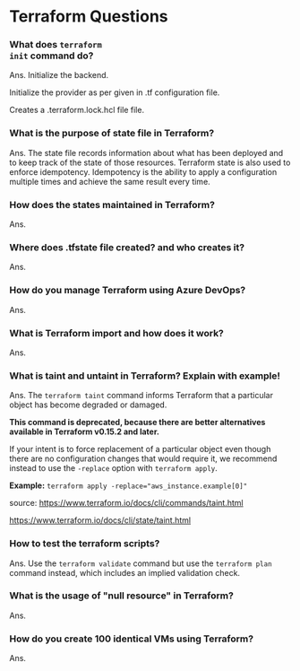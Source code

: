 # Terraform Questions

### What does <code>terraform init</code> command do?
Ans. Initialize the backend.

Initialize the provider as per given in .tf configuration file.

Creates a .terraform.lock.hcl file file.


### What is the purpose of state file in Terraform?
Ans. The state file records information about what has been deployed and to keep track of the state of those resources.
Terraform state is also used to enforce idempotency. Idempotency is the ability to apply a configuration multiple times and achieve the same result every time.

### How does the states maintained in Terraform?

Ans.

### Where does .tfstate file created? and who creates it?

Ans.

### How do you manage Terraform using Azure DevOps?

Ans. 

### What is Terraform import and how does it work?

Ans.

### What is taint and untaint in Terraform? Explain with example!

Ans. The ```terraform taint``` command informs Terraform that a particular object has become degraded or damaged.

**This command is deprecated, because there are better alternatives available in Terraform v0.15.2 and later.**

If your intent is to force replacement of a particular object even though there are no configuration changes that would require it, we recommend instead to use the ```-replace``` option with ```terraform apply```. 

**Example:**
```terraform apply -replace="aws_instance.example[0]"```

source: 
https://www.terraform.io/docs/cli/commands/taint.html

https://www.terraform.io/docs/cli/state/taint.html

### How to test the terraform scripts?

Ans. Use the ```terraform validate``` command but use the ```terraform plan``` command instead, which includes an implied validation check.

### What is the usage of "null resource" in Terraform?

Ans.

### How do you create 100 identical VMs using Terraform?

Ans. 



